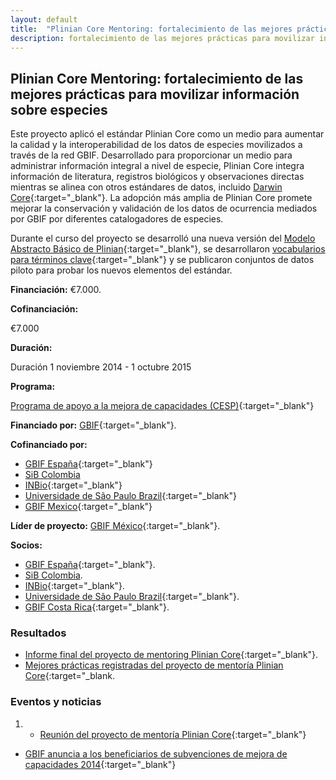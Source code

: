 ```yaml
---
layout: default
title:  "Plinian Core Mentoring: fortalecimiento de las mejores prácticas para movilizar información sobre especies"
description: fortalecimiento de las mejores prácticas para movilizar información sobre especies
---
```


## Plinian Core Mentoring: fortalecimiento de las mejores prácticas para movilizar información sobre especies

Este proyecto aplicó el estándar Plinian Core como un medio para aumentar la calidad y la interoperabilidad de los datos de especies movilizados a través de la red GBIF. Desarrollado para proporcionar un medio para administrar información integral a nivel de especie, Plinian Core integra información de literatura, registros biológicos y observaciones directas mientras se alinea con otros estándares de datos, incluido [Darwin Core](http://rs.tdwg.org/dwc/){:target="_blank"}. La adopción más amplia de Plinian Core promete mejorar la conservación y validación de los datos de ocurrencia mediados por GBIF por diferentes catalogadores de especies.  

Durante el curso del proyecto se desarrolló una nueva versión del [Modelo Abstracto Básico de Plinian](https://github.com/PlinianCore/Documentation/wiki){:target="_blank"}, se desarrollaron [vocabularios para términos clave](https://github.com/PlinianCore/Documentation/wiki/PlinianCore_Terms){:target="_blank"} y se publicaron conjuntos de datos piloto para probar los nuevos elementos del estándar.  

**Financiación:** €7.000.

**Cofinanciación:** 

€7.000

**Duración:**

Duración 1 noviembre 2014 - 1 octubre 2015

**Programa:** 

[Programa de apoyo a la mejora de capacidades (CESP)](https://www.gbif.org/programme/82219){:target="_blank"}

**Financiado por:** [GBIF](http://www.gbif.org/){:target="_blank"}.


**Cofinanciado por:**

* [GBIF España](http://www.gbif.es/){:target="_blank"}
* [SiB Colombia](https://biodiversidad.co/)
* [INBio](http://www.inbio.ac.cr/en/){:target="_blank"}
* [Universidade de São Paulo Brazil](http://www5.usp.br/english/?lang=en){:target="_blank"}
* [GBIF Mexico](http://www.conabio.gob.mx/){:target="_blank"}

**Líder de proyecto:** [GBIF México](https://www.gob.mx/conabio){:target="_blank"}.

**Socios:**

* [GBIF España](http://www.gbif.es/){:target="_blank"}.
* [SiB Colombia](https://www.biodiversidad.co).
* [INBio](http://www.inbio.ac.cr/en/){:target="_blank"}.
* [Universidade de São Paulo Brazil](http://www5.usp.br/english/?lang=en){:target="_blank"}.
* [GBIF Costa Rica](http://biodiversidad.go.cr/){:target="_blank"}.

### Resultados

- [Informe final del proyecto de mentoring Plinian Core](https://assets.ctfassets.net/uo17ejk9rkwj/yeO8DSoeJwsEgucaw6GgW/5aa17da411a4de4efdce132ca6201a70/Final_report_of_the_Plinian_Core_mentoring_project_-_CESP_2014.pdf){:target="_blank"}.
- [Mejores prácticas registradas del proyecto de mentoría Plinian Core](https://assets.ctfassets.net/uo17ejk9rkwj/5JFG2JP3lCOiuSMEmkkWmQ/111a020d0fc71b6b8685f71f671d36bd/Best_practice_document_from_the_Plinian_Core_mentoring_project_-_CESP_2014.pdf){:target="_blank.

### Eventos y noticias

1. - [Reunión del proyecto de mentoría Plinian Core](https://www.gbif.org/event/82244/meeting-of-the-plinian-core-mentoring-project){:target="_blank"}
- [GBIF anuncia a los beneficiarios de subvenciones de mejora de capacidades 2014](https://www.gbif.org/news/82364/gbif-announces-2014-capacity-enhancement-grant-recipients){:target="_blank"}

